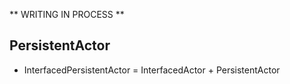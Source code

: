 ** WRITING IN PROCESS **

## PersistentActor

- InterfacedPersistentActor = InterfacedActor + PersistentActor
